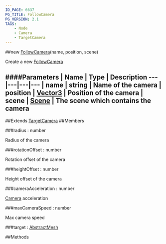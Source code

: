 ```yaml
---
ID_PAGE: 6637
PG_TITLE: FollowCamera
PG_VERSION: 2.1
TAGS:
    - Node
    - Camera
    - TargetCamera
---
```

##new [FollowCamera](page.php?p=6637)(name, position, scene)



Create a new [FollowCamera](page.php?p=6637)




####Parameters
 | Name | Type | Description
---|---|---|---
 | name | string | Name of the camera
 | position | [Vector3](page.php?p=6751) | Position of the camera
 | scene | [Scene](page.php?p=6662) | The scene which contains the camera
---

##Extends
 [TargetCamera](page.php?p=6636)
##Members

###radius : number




Radius of the camera



###rotationOffset : number




Rotation offset of the camera



###heightOffset : number




Height offset of the camera



###cameraAcceleration : number




 [Camera](page.php?p=6631) acceleration



###maxCameraSpeed : number




Max camera speed



###target : [AbstractMesh](page.php?p=6657)




##Methods
